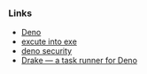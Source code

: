 ### Links

- [Deno](https://deno.land/)
- [excute into exe](https://github.com/denoland/deno/issues/986)
- [deno security](https://github.com/denoland/deno)
- [Drake — a task runner for Deno](https://github.com/srackham/drake)
